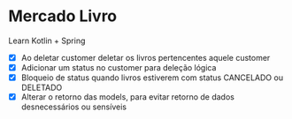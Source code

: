 # Mercado Livro
Learn Kotlin + Spring
- [x] Ao deletar customer deletar os livros pertencentes aquele customer
- [x] Adicionar um status no customer para deleção lógica
- [x] Bloqueio de status quando livros estiverem com status CANCELADO ou DELETADO
- [x] Alterar o retorno das models, para evitar retorno de dados desnecessários ou sensíveis
